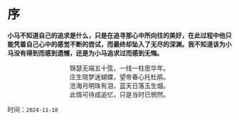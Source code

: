 # 序

**小马不知道自己的追求是什么，只是在追寻那心中所向往的美好，在此过程中他只能凭着自己心中的感觉不断的尝试，而最终却坠入了无尽的深渊。我不知道该为小马没有得到而感到遗憾，还是为小马追求过而感到无悔。**

<center>锦瑟无端五十弦，一线一柱思华年。</center>
<center>庄生晓梦迷蝴蝶，望帝春心托杜鹃。</center>
<center>沧海月明珠有泪，蓝天日落玉生烟。</center>
<center>此情可待成追忆，只是当时已惘然。</center>



时间：`2024-11-18` 
